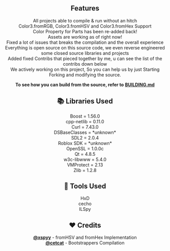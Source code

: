 <h2 align="center"> Features </h2>

<p align=center>  
All projects able to compile & run without an hitch<br>
Color3.fromRGB, Color3.fromHSV and Color3.fromHex Support<br>
Color Property for Parts has been re-added back!<br>
Assets are working as of right now!<br>
Fixed a lot of issues that breaks the compilation and the overall experience<br>
Everything is open source on this source code, we even reverse engineered some closed source libraries and projects<br>
Added fixed Contribs that pieced together by me, u can see the list of the contribs down below<br>
We actively working on this project, So you can help us by just Starting Forking and modifying the source.<br>
</p> 

<p align="center" dir="/BUILDING.md"><b>To see how you can build from the source, refer to</b> <a href="/BUILDING.md" "><b>BUILDING.md</b></a></p>

<h2 align="center"> 📚 Libraries Used </h2>

<p align=center>  
Boost = 1.56.0<br>
cpp-netlib = 0.11.0<br>
Curl = 7.43.0<br>
DSBaseClasses = *unknown* <br>
SDL2 = 2.0.4<br>
Roblox SDK = *unknown* <br>
OpenSSL = 1.0.0c<br>
Qt = 4.8.5<br>
w3c-libwww = 5.4.0<br>
VMProtect = 2.13<br>
Zlib = 1.2.8
</p> 

<h2 align="center"> 🔨 Tools Used </h2>

<p align=center>  
  HxD<br>
  cecho<br>
  ILSpy
</p>

<h2 align="center"> ❤️ Credits </h2>

<p align=center>  
<a href="https://github.com/xspyy"><b>@xspyy</b></a> - fromHSV and fromHex Implementation<br>
<a href="https://github.com/cetcat"><b>@cetcat</b></a> - Bootstrappers Compilation
</p> 
